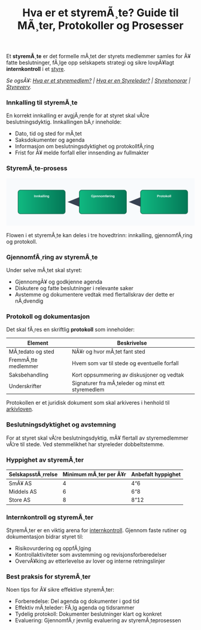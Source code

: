 ﻿---
title: "Hva er et styremÃ¸te? Guide til MÃ¸ter, Protokoller og Prosesser"
meta_title: "Hva er et styremÃ¸te? Guide til MÃ¸ter, Protokoller og Prosesser"
meta_description: 'Et **styremÃ¸te** er det formelle mÃ¸tet der styrets medlemmer samles for Ã¥ fatte beslutninger, fÃ¸lge opp selskapets strategi og sikre lovpÃ¥lagt **internkont...'
slug: hva-er-et-styremote
type: blog
layout: pages/single
---

Et **styremÃ¸te** er det formelle mÃ¸tet der styrets medlemmer samles for Ã¥ fatte beslutninger, fÃ¸lge opp selskapets strategi og sikre lovpÃ¥lagt **internkontroll** i et [styre](/blogs/regnskap/hva-er-styre "Hva er Styre? Ansvar, Rolle og Oppgaver i Aksjeselskap").

*Se ogsÃ¥: [Hva er et styremedlem?](/blogs/regnskap/hva-er-et-styremedlem "Hva er et styremedlem? En Komplett Guide til Styremedlemmets Rolle og Ansvar") | [Hva er en Styreleder?](/blogs/regnskap/styreleder "Hva er Styreleder? Styrets Lederrolle i Norske Aksjeselskaper") | [Styrehonorar](/blogs/regnskap/styrehonorar "Hva er Styrehonorar? Guide til Styremedlemsvederlag") | [Styreverv](/blogs/regnskap/styreverv "Styreverv: Roller, Ansvar og Fordeler ved Styreverv i Norske Selskaper").*


### Innkalling til styremÃ¸te

En korrekt innkalling er avgjÃ¸rende for at styret skal vÃ¦re beslutningsdyktig. Innkallingen bÃ¸r inneholde:

* Dato, tid og sted for mÃ¸tet
* Saksdokumenter og agenda
* Informasjon om beslutningsdyktighet og protokollfÃ¸ring
* Frist for Ã¥ melde forfall eller innsending av fullmakter

### StyremÃ¸te-prosess

![StyremÃ¸te prosess](styremote-prosess.svg)

Flowen i et styremÃ¸te kan deles i tre hovedtrinn: innkalling, gjennomfÃ¸ring og protokoll.

### GjennomfÃ¸ring av styremÃ¸te

Under selve mÃ¸tet skal styret:

* GjennomgÃ¥ og godkjenne agenda
* Diskutere og fatte beslutninger i relevante saker
* Avstemme og dokumentere vedtak med flertallskrav der dette er nÃ¸dvendig

### Protokoll og dokumentasjon

Det skal fÃ¸res en skriftlig **protokoll** som inneholder:

| Element             | Beskrivelse                                              |
|---------------------|----------------------------------------------------------|
| MÃ¸tedato og sted    | NÃ¥r og hvor mÃ¸tet fant sted                              |
| FremmÃ¸tte medlemmer | Hvem som var til stede og eventuelle forfall             |
| Saksbehandling      | Kort oppsummering av diskusjoner og vedtak               |
| Underskrifter       | Signaturer fra mÃ¸teleder og minst ett styremedlem        |

Protokollen er et juridisk dokument som skal arkiveres i henhold til [arkivloven](/blogs/regnskap/hva-er-arkivloven "Hva er Arkivloven? Krav til Oppbevaring av Dokumenter").

### Beslutningsdyktighet og avstemning

For at styret skal vÃ¦re beslutningsdyktig, mÃ¥ flertall av styremedlemmer vÃ¦re til stede. Ved stemmelikhet har styreleder dobbeltstemme.

### Hyppighet av styremÃ¸ter

| SelskapsstÃ¸rrelse | Minimum mÃ¸ter per Ã¥r | Anbefalt hyppighet |
|------------------|----------------------|--------------------|
| SmÃ¥ AS           | 4                    | 4“6                |
| Middels AS       | 6                    | 6“8                |
| Store AS         | 8                    | 8“12               |

### Internkontroll og styremÃ¸ter

StyremÃ¸ter er en viktig arena for [internkontroll](/blogs/regnskap/hva-er-internkontroll "Hva er Internkontroll? Systemer for Risikoforvaltning og Compliance"). Gjennom faste rutiner og dokumentasjon bidrar styret til:

* Risikovurdering og oppfÃ¸lging
* Kontrollaktiviteter som avstemming og revisjonsforberedelser
* OvervÃ¥king av etterlevelse av lover og interne retningslinjer

### Best praksis for styremÃ¸ter

Noen tips for Ã¥ sikre effektive styremÃ¸ter:

* Forberedelse: Del agenda og dokumenter i god tid
* Effektiv mÃ¸teleder: FÃ¸lg agenda og tidsrammer
* Tydelig protokoll: Dokumenter beslutninger klart og konkret
* Evaluering: GjennomfÃ¸r jevnlig evaluering av styremÃ¸teprosessen


